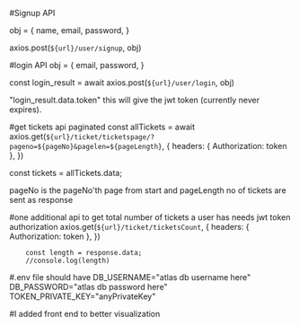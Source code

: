 #Signup API

obj = {
name,
email,
password,
}

axios.post(`${url}/user/signup`, obj)

#login API
obj = {
email,
password,
}

const login_result = await axios.post(`${url}/user/login`, obj)

"login_result.data.token" this will give the jwt token (currently never expires).

#get tickets api paginated
const allTickets = await axios.get(`${url}/ticket/ticketspage/?pageno=${pageNo}&pagelen=${pageLength}`, {
headers: { Authorization: token },
})

const tickets = allTickets.data;

pageNo is the pageNo'th page from start
and pageLength no of tickets are sent as response

#one additional api to get total number of tickets a user has needs jwt token authorization
axios.get(`${url}/ticket/ticketsCount`, {
headers: { Authorization: token },
})

    	const length = response.data;
    	//console.log(length)


#.env file should have
DB_USERNAME="atlas db username here"
DB_PASSWORD="atlas db password here"
TOKEN_PRIVATE_KEY="anyPrivateKey"


#I added front end to better visualization